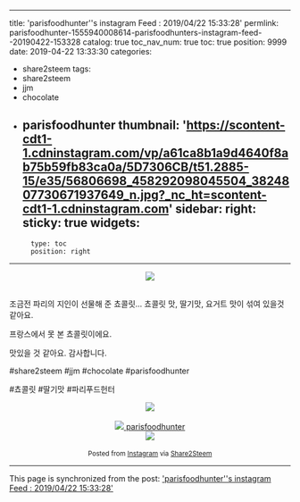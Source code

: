 
---
title: 'parisfoodhunter''s instagram Feed : 2019/04/22 15:33:28'
permlink: parisfoodhunter-1555940008614-parisfoodhunters-instagram-feed--20190422-153328
catalog: true
toc_nav_num: true
toc: true
position: 9999
date: 2019-04-22 13:33:30
categories:
- share2steem
tags:
- share2steem
- jjm
- chocolate
- parisfoodhunter
thumbnail: 'https://scontent-cdt1-1.cdninstagram.com/vp/a61ca8b1a9d4640f8ab75b59fb83ca0a/5D7306CB/t51.2885-15/e35/56806698_458292098045504_3824807730671937649_n.jpg?_nc_ht=scontent-cdt1-1.cdninstagram.com'
sidebar:
    right:
        sticky: true
widgets:
    -
        type: toc
        position: right
---


<center><img src='https://scontent-cdt1-1.cdninstagram.com/vp/a61ca8b1a9d4640f8ab75b59fb83ca0a/5D7306CB/t51.2885-15/e35/56806698_458292098045504_3824807730671937649_n.jpg?_nc_ht=scontent-cdt1-1.cdninstagram.com'></center><br />



조금전 파리의 지인이 선물해 준 쵸콜릿... 쵸콜릿 맛, 딸기맛, 요거트 맛이 섞여 있을것 같아요.





프랑스에서 못 본 쵸콜릿이에요.





맛있을 것 같아요. 감사합니다. 


#share2steem #jjm #chocolate #parisfoodhunter 

#쵸콜릿 #딸기맛 #파리푸드헌터<br />



<center><img src='https://i.imgur.com/SAXfzqa.png' /></center><br />



<center><a href='https://www.instagram.com/parisfoodhunter/'><img src='https://scontent-cdt1-1.cdninstagram.com/vp/372f77d9ff1725c045b9c5da469429a7/5D4057A2/t51.2885-19/s150x150/21149346_1948752912050797_802480447022956544_a.jpg?_nc_ht=scontent-cdt1-1.cdninstagram.com'>
parisfoodhunter</a></center>



<center><img src='https://i.imgur.com/SAXfzqa.png' /></center><br />



<center><sup>Posted from <a href='https://www.instagram.com/p/Bwj0RrMgYAO'>Instagram</a> via <a href='https://share2steem.io/?ref=parisfoodhunter'>Share2Steem</a></sup></center>



- - -

This page is synchronized from the post: ['parisfoodhunter''s instagram Feed : 2019/04/22 15:33:28'](https://steemit.com/@parisfoodhunter/parisfoodhunter-1555940008614-parisfoodhunters-instagram-feed--20190422-153328)

